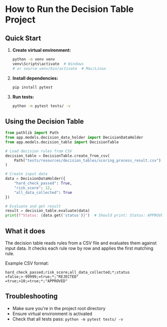 # How to Run the Decision Table Project

## Quick Start

1. **Create virtual environment:**
   ```bash
   python -m venv venv
   venv\Scripts\activate  # Windows
   # or source venv/bin/activate  # Mac/Linux
   ```

2. **Install dependencies:**
   ```bash
   pip install pytest
   ```

3. **Run tests:**
   ```bash
   python -m pytest tests/ -v
   ```

## Using the Decision Table

```python
from pathlib import Path
from app.models.decision_data_holder import DecisionDataHolder
from app.models.decision_table import DecisionTable

# Load decision rules from CSV
decision_table = DecisionTable.create_from_csv(
    Path("tests/resources/decision_tables/scoring_process_result.csv")
)

# Create input data
data = DecisionDataHolder({
    "hard_check_passed": True,
    "risk_score": 12,
    "all_data_collected": True
})

# Evaluate and get result
result = decision_table.evaluate(data)
print(f"Status: {data.get('status')}")  # Should print: Status: APPROVED
```

## What it does

The decision table reads rules from a CSV file and evaluates them against input data. It checks each rule row by row and applies the first matching rule.

Example CSV format:
```csv
hard_check_passed;risk_score;all_data_collected;*;status
=false;>-99999;=true;*;"REJECTED"
=true;>10;=true;*;"APPROVED"
```

## Troubleshooting

- Make sure you're in the project root directory
- Ensure virtual environment is activated
- Check that all tests pass: `python -m pytest tests/ -v`
